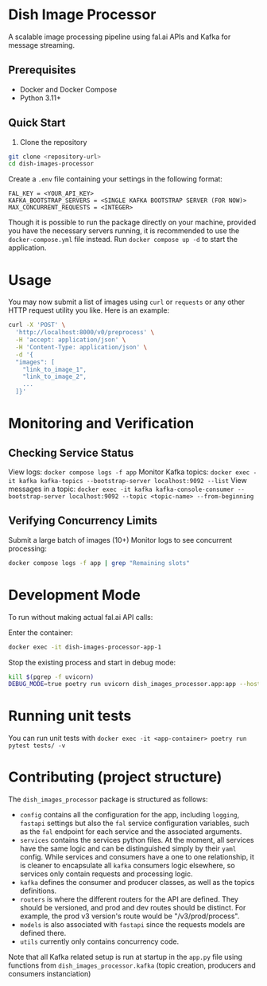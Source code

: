 # Dish Image Processor

A scalable image processing pipeline using fal.ai APIs and Kafka for message streaming.

## Prerequisites
- Docker and Docker Compose
- Python 3.11+

## Quick Start

1. Clone the repository
```bash
git clone <repository-url>
cd dish-images-processor
```

Create a `.env` file containing your settings in the following format:

```
FAL_KEY = <YOUR_API_KEY>
KAFKA_BOOTSTRAP_SERVERS = <SINGLE KAFKA BOOTSTRAP SERVER (FOR NOW)>
MAX_CONCURRENT_REQUESTS = <INTEGER>
```

Though it is possible to run the package directly on your machine, provided you have the necessary servers running, it is recommended to use the `docker-compose.yml` file instead.
Run `docker compose up -d` to start the application.

# Usage
You may now submit a list of images using `curl` or `requests` or any other HTTP request utility you like. Here is an example:
```bash
curl -X 'POST' \
  'http://localhost:8000/v0/preprocess' \
  -H 'accept: application/json' \
  -H 'Content-Type: application/json' \
  -d '{
  "images": [
    "link_to_image_1",
    "link_to_image_2",
    ...
  ]}'
```

# Monitoring and Verification
## Checking Service Status

View logs: `docker compose logs -f app`
Monitor Kafka topics: `docker exec -it kafka kafka-topics --bootstrap-server localhost:9092 --list`
View messages in a topic: `docker exec -it kafka kafka-console-consumer --bootstrap-server localhost:9092 --topic <topic-name> --from-beginning`

## Verifying Concurrency Limits

Submit a large batch of images (10+)
Monitor logs to see concurrent processing:

```bash
docker compose logs -f app | grep "Remaining slots"
```

# Development Mode
To run without making actual fal.ai API calls:

Enter the container:

```bash
docker exec -it dish-images-processor-app-1
```

Stop the existing process and start in debug mode:

```bash
kill $(pgrep -f uvicorn)
DEBUG_MODE=true poetry run uvicorn dish_images_processor.app:app --host 0.0.0.0 --port 8000
```

# Running unit tests
You can run unit tests with `docker exec -it <app-container> poetry run pytest tests/ -v`

# Contributing (project structure)
The `dish_images_processor` package is structured as follows:
- `config` contains all the configuration for the app, including `logging`, `fastapi` settings but also the `fal` service configuration variables, such as the `fal` endpoint for each service and the associated arguments.
- `services` contains the services python files. At the moment, all services have the same logic and can be distinguished simply by their `yaml` config. While services and consumers have a one to one relationship, it is cleaner to encapsulate all `kafka` consumers logic elsewhere, so services only contain requests and processing logic.
- `kafka` defines the consumer and producer classes, as well as the topics definitions.
- `routers` is where the different routers for the API are defined. They should be versioned, and prod and dev routes should be distinct. For example, the prod v3 version's route would be "/v3/prod/process".
- `models` is also associated with `fastapi` since the requests models are defined there.
- `utils` currently only contains concurrency code.

Note that all Kafka related setup is run at startup in the `app.py` file using functions from `dish_images_processor.kafka` (topic creation, producers and consumers instanciation)
